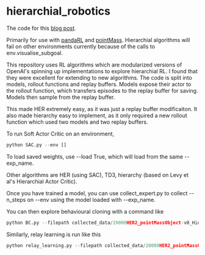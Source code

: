 # hierarchial_robotics
The code for this [blog post](https://sholtodouglas.github.io/DoesHierarchialRLWorkYet/). 

Primarily for use with [pandaRL](https://github.com/sholtodouglas/pandaRL) and [pointMass](https://github.com/sholtodouglas/pointMass). Hierarchial algorithms will fail on other environments currently because of the calls to env.visualise_subgoal. 

This repository uses RL algorithms which are modularized versions of OpenAI's spinning up implementations to explore hierarchial RL. I found that they were excellent for extending to new algorithms. The code is split into models, rollout functions and replay buffers. Models expose their actor to the rollout function, which transfers episodes to the replay buffer for saving. Models then sample from the replay buffer. 

This made HER extremely easy, as it was just a replay buffer modificaiton. It also made hierarchy easy to implement, as it only required a new rollout function which used two models and two replay buffers. 

To run Soft Actor Critic on an environment, 

```python
python SAC.py --env []
```
To load saved weights, use --load True, which will load from the same --exp_name.

Other algorithms are HER (using SAC), TD3, hierarchy (based on Levy et al's Hierarchial Actor Critic). 

Once you have trained a model, you can use collect_expert.py to collect --n_steps on --env using the model loaded with --exp_name. 

You can then explore behavioural cloning with a command like 

```python
python BC.py --filepath collected_data/20000HER2_pointMassObject-v0_Hidden_256l_2.npz --env pointMassObject-v0
```

Similarly, relay learning is run like this 

```python
python relay_learning.py --filepath collected_data/20000HER2_pointMassObject-v0_Hidden_256l_2.npz --env pointMassObject-v0
```


